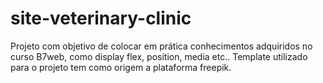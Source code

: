 # site-veterinary-clinic
Projeto com objetivo de colocar em prática conhecimentos adquiridos no curso B7web, como display flex, position, media etc.. Template utilizado para o projeto tem como origem a plataforma freepik.
